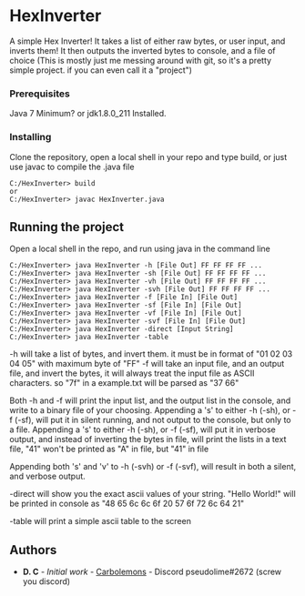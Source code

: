 # HexInverter

A simple Hex Inverter! It takes a list of either raw bytes, or user input, and inverts them! It then outputs the inverted bytes to console, and a file of choice
(This is mostly just me messing around with git, so it's a pretty simple project. if you can even call it a "project")

### Prerequisites

Java 7 Minimum? 
or
jdk1.8.0_211 Installed.

### Installing
Clone the repository, open a local shell in your repo and type build, or just use javac to compile the .java file
```
C:/HexInverter> build
or
C:/HexInverter> javac HexInverter.java
```

## Running the project

Open a local shell in the repo, and run using java in the command line
```
C:/HexInverter> java HexInverter -h [File Out] FF FF FF FF ...
C:/HexInverter> java HexInverter -sh [File Out] FF FF FF FF ...
C:/HexInverter> java HexInverter -vh [File Out] FF FF FF FF ...
C:/HexInverter> java HexInverter -svh [File Out] FF FF FF FF ...
C:/HexInverter> java HexInverter -f [File In] [File Out]
C:/HexInverter> java HexInverter -sf [File In] [File Out]
C:/HexInverter> java HexInverter -vf [File In] [File Out]
C:/HexInverter> java HexInverter -svf [File In] [File Out]
C:/HexInverter> java HexInverter -direct [Input String]
C:/HexInverter> java HexInverter -table
```
-h will take a list of bytes, and invert them. it must be in format of "01 02 03 04 05" with maximum byte of "FF"
-f will take an input file, and an output file, and invert the bytes, it will always treat the input file as ASCII characters. so "7f" in a example.txt will be parsed as "37 66"

Both -h and -f will print the input list, and the output list in the console, and write to a binary file of your choosing.
Appending a 's' to either -h (-sh), or -f (-sf), will put it in silent running, and not output to the console, but only to a file.
Appending a 's' to either -h (-sh), or -f (-sf), will put it in verbose output, and instead of inverting the bytes in file, will print the lists in a text file, "41" won't be printed as "A" in file, but "41" in file

Appending both 's' and 'v' to -h (-svh) or -f (-svf), will result in both a silent, and verbose output.

-direct will show you the exact ascii values of your string. "Hello World!" will be printed in console as "48 65 6c 6c 6f 20 57 6f 72 6c 64 21"

-table will print a simple ascii table to the screen


## Authors

* **D. C** - *Initial work* - [Carbolemons](https://github.com/Carbolemons) - Discord pseudolime#2672 (screw you discord)
